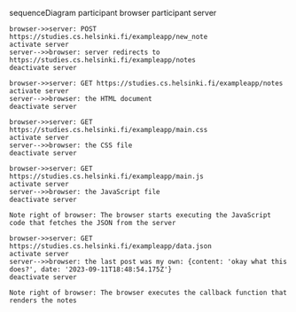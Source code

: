 sequenceDiagram participant browser participant server

    browser->>server: POST https://studies.cs.helsinki.fi/exampleapp/new_note
    activate server
    server-->>browser: server redirects to https://studies.cs.helsinki.fi/exampleapp/notes
    deactivate server
    
    browser->>server: GET https://studies.cs.helsinki.fi/exampleapp/notes
    activate server
    server-->>browser: the HTML document
    deactivate server
    
    browser->>server: GET https://studies.cs.helsinki.fi/exampleapp/main.css
    activate server
    server-->>browser: the CSS file
    deactivate server
    
    browser->>server: GET https://studies.cs.helsinki.fi/exampleapp/main.js
    activate server
    server-->>browser: the JavaScript file
    deactivate server    
    
    Note right of browser: The browser starts executing the JavaScript code that fetches the JSON from the server
    
    browser->>server: GET https://studies.cs.helsinki.fi/exampleapp/data.json
    activate server
    server-->>browser: the last post was my own: {content: 'okay what this does?', date: '2023-09-11T18:48:54.175Z'}
    deactivate server    
    
    Note right of browser: The browser executes the callback function that renders the notes 